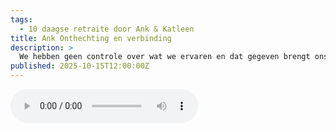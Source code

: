 ```yaml
---
tags:
  - 10 daagse retraite door Ank & Katleen
title: Ank Onthechting en verbinding
description: >
  We hebben geen controle over wat we ervaren en dat gegeven brengt ons in contact met gedeelde menselijkheid
published: 2025-10-15T12:00:00Z
---
```


<audio controls class="w-full">
  <source src="/lezingen/Lezing Ank onthechten en verbinden Maanhoeve aug25.mp3" type="audio/mp3" />
</audio>

